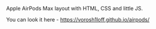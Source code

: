 Apple AirPods Max layout with HTML, CSS and little JS.

You can look it here - https://vorosh1loff.github.io/airpods/
